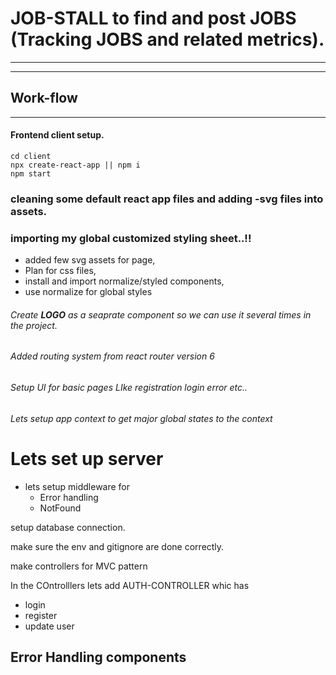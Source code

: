 # JOB-STALL to find and post JOBS (Tracking JOBS and related metrics).

---

---

## Work-flow

---

#### Frontend client setup.

```
cd client
npx create-react-app || npm i
npm start
```

### cleaning some default react app files and adding -svg files into assets.

### importing my global customized styling sheet..!!

- added few svg assets for page,
- Plan for css files,
- install and import normalize/styled components,
- use normalize for global styles

###### Create **LOGO** as a seaprate component so we can use it several times in the project.

###### Added routing system from react router version 6

###### Setup UI for basic pages LIke registration login error etc..

###### Lets setup app context to get major global states to the context

# Lets set up server

- lets setup middleware for
  - Error handling
  - NotFound

setup database connection.

make sure the env and gitignore are done correctly.

make controllers for MVC pattern

In the COntrolllers lets add AUTH-CONTROLLER whic has

- login
- register
- update user

## Error Handling components

